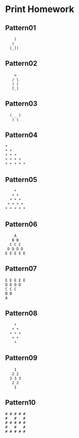# Print Homework

## Pattern01

```
    )
   (
  [_])
```

## Pattern02

```
    =
   / \
   ) (
   [_]
```

## Pattern03

```
  ( _ )
   ) (

```
## Pattern04

```
*
* *
* * *
* * * *
* * * * *
```

## Pattern05

```
    *
   * *
  * * *
 * * * *
* * * * *
```

## Pattern06

```
    A
   B B
  C C C
 D D D D
E E E E E
```

## Pattern07

```
E E E E E
D D D D
C C C
B B
A
```

## Pattern08

```
    *
   * *
  * * *
   * *
    *
```

## Pattern09

```
    1
   2 2
  3 3 3
   2 2
    1
```

## Pattern10

```
# # # # #
#   #   #
# # # # #
#   #   #
# # # # #
```